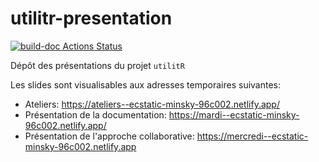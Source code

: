 # utilitr-presentation

<!-- badges: start -->
[![build-doc Actions Status](https://github.com/InseeFrLab/utilitr-prez/workflows/Example%20output/badge.svg)](https://github.com/InseeFrLab/utilitr-prez/actions)
<!-- badges: end -->

Dépôt des présentations du projet `utilitR`

Les slides sont visualisables aux adresses temporaires suivantes:
* Ateliers: https://ateliers--ecstatic-minsky-96c002.netlify.app/
* Présentation de la documentation: https://mardi--ecstatic-minsky-96c002.netlify.app/
* Présentation de l'approche collaborative: https://mercredi--ecstatic-minsky-96c002.netlify.app

